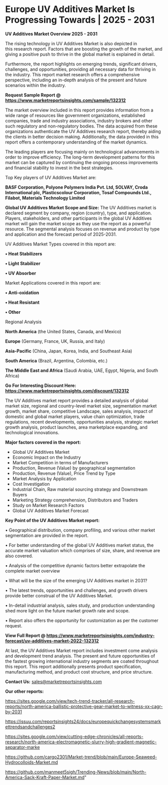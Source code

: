 # Europe UV Additives Market Is Progressing Towards | 2025 - 2031

<Strong> UV Additives Market Overview 2025 - 2031</strong>

The rising technology in UV Additives Market is also depicted in this research report. Factors that are boosting the growth of the market, and giving a positive push to thrive in the global market is explained in detail.

Furthermore, the report highlights on emerging trends, significant drivers, challenges, and opportunities, providing all necessary data for thriving in the industry. This report market research offers a comprehensive perspective, including an in-depth analysis of the present and future scenarios within the industry.

<strong>Request Sample Report @ <a href=https://www.marketreportsinsights.com/sample/132312>https://www.marketreportsinsights.com/sample/132312</a></strong>

The market overview included in this report provides information from a wide range of resources like government organizations, established companies, trade and industry associations, industry brokers and other such regulatory and non-regulatory bodies. The data acquired from these organizations authenticate the UV Additives research report, thereby aiding the clients in better decision making. Additionally, the data provided in this report offers a contemporary understanding of the market dynamics.

The leading players are focusing mainly on technological advancements in order to improve efficiency. The long-term development patterns for this market can be captured by continuing the ongoing process improvements and financial stability to invest in the best strategies.

Top Key players of UV Additives Market are:

<strong>BASF Corporation, Polyone Polymers India Pvt. Ltd, SOLVAY, Croda International plc, Plasticscolour Corporation, Tosaf Compounds Ltd., Filabot, Materials Technology Limited</strong>

<strong><b>Global UV Additives Market Scope and Size:</b></strong>
The UV Additives market is declared segment by company, region (country), type, and application. Players, stakeholders, and other participants in the global UV Additives market will gain the market scope as they use the report as a powerful resource. The segmental analysis focuses on revenue and product by type and application and the forecast period of 2025-2031.

UV Additives Market Types covered in this report are:

<strong>• Heat Stabilizers

• Light Stabilizer

• UV Absorber</strong>

Market Applications covered in this report are:

<strong>• Anti-oxidation

• Heat Resistant

• Other</strong> 

Regional Analysis

<strong>North America</strong> (the United States, Canada, and Mexico)

<strong>Europe</strong> (Germany, France, UK, Russia, and Italy)

<strong>Asia-Pacific</strong> (China, Japan, Korea, India, and Southeast Asia)

<strong>South America</strong> (Brazil, Argentina, Colombia, etc.)

<strong>The Middle East and Africa</strong> (Saudi Arabia, UAE, Egypt, Nigeria, and South Africa)

<strong>Go For Interesting Discount Here: <a href=https://www.marketreportsinsights.com/discount/132312>https://www.marketreportsinsights.com/discount/132312</a></strong>

The UV Additives market report provides a detailed analysis of global market size, regional and country-level market size, segmentation market growth, market share, competitive Landscape, sales analysis, impact of domestic and global market players, value chain optimization, trade regulations, recent developments, opportunities analysis, strategic market growth analysis, product launches, area marketplace expanding, and technological innovations.

<strong><b>Major factors covered in the report:</b></strong>
<ul>
  <li>Global UV Additives Market </li>
  <li>Economic Impact on the Industry</li>
  <li>Market Competition in terms of Manufacturers</li>
  <li>Production, Revenue (Value) by geographical segmentation</li>
  <li>Production, Revenue (Value), Price Trend by Type</li>
  <li>Market Analysis by Application</li>
  <li>Cost Investigation</li>
  <li>Industrial Chain, Raw material sourcing strategy and Downstream Buyers</li>
  <li>Marketing Strategy comprehension, Distributors and Traders</li>
  <li>Study on Market Research Factors</li>
  <li>Global UV Additives Market Forecast</li>
</ul>

<strong><b>Key Point of the UV Additives Market report:</b></strong>

• Geographical distribution, company profiling, and various other market segmentation are provided in the report.

• For better understanding of the global UV Additives market status, the accurate market valuation which comprises of size, share, and revenue are also covered.

• Analysis of the competitive dynamic factors better extrapolate the complete market overview

• What will be the size of the emerging UV Additives market in 2031?

• The latest trends, opportunities and challenges, and growth drivers provide better construal of the UV Additives Market.

• In-detail industrial analysis, sales study, and production understanding shed more light on the future market growth rate and scope.

• Report also offers the opportunity for customization as per the customer request.

<strong><b>View Full Report @ <a href=https://www.marketreportsinsights.com/industry-forecast/uv-additives-market-2022-132312>https://www.marketreportsinsights.com/industry-forecast/uv-additives-market-2022-132312</a></b></strong>


At last, the UV Additives Market report includes investment come analysis and development trend analysis. The present and future opportunities of the fastest growing international industry segments are coated throughout this report. This report additionally presents product specification, manufacturing method, and product cost structure, and price structure.

<strong>Contact Us:</strong>
sales@marketreportsinsights.com

<strong>Our other reports:</strong>

<a href=https://sites.google.com/view/tech-trend-tracker/all-research-reports/north-america-ballistic-protective-gear-market-to-witness-xx-cagr-by-2031>https://sites.google.com/view/tech-trend-tracker/all-research-reports/north-america-ballistic-protective-gear-market-to-witness-xx-cagr-by-2031</a>

<a href=https://issuu.com/reportsinsights24/docs/europequickchangesystemsmarkettrendsandchallenges2>https://issuu.com/reportsinsights24/docs/europequickchangesystemsmarkettrendsandchallenges2</a>

<a href=https://sites.google.com/view/cutting-edge-chronicles/all-reports-research/north-america-electromagnetic-slurry-high-gradient-magnetic-separator-marke>https://sites.google.com/view/cutting-edge-chronicles/all-reports-research/north-america-electromagnetic-slurry-high-gradient-magnetic-separator-marke</a>

<a href=https://github.com/cargo2301/Market-trend/blob/main/Europe-Seaweed-Hydrocolloids-Market.md>https://github.com/cargo2301/Market-trend/blob/main/Europe-Seaweed-Hydrocolloids-Market.md</a>

<a href=https://github.com/manmeet5sigh/Trending-News/blob/main/North-America-Sack-Kraft-Paper-Market.md>https://github.com/manmeet5sigh/Trending-News/blob/main/North-America-Sack-Kraft-Paper-Market.md</a>"
